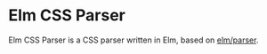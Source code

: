# Elm CSS Parser

Elm CSS Parser is a CSS parser written in Elm, based on
[elm/parser](https://package.elm-lang.org/packages/elm/parser/latest/).
